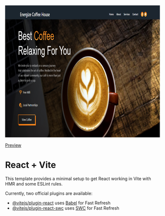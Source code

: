 <p align="center">

<img src="https://raw.githubusercontent.com/demjhonsilver/energize-coffee-house/main/public/screenshot.png" alt="Logo" width="800" height="430"/>

[Preview](https://energize-coffee-house.vercel.app)

</p>


# React + Vite

This template provides a minimal setup to get React working in Vite with HMR and some ESLint rules.

Currently, two official plugins are available:

- [@vitejs/plugin-react](https://github.com/vitejs/vite-plugin-react/blob/main/packages/plugin-react/README.md) uses [Babel](https://babeljs.io/) for Fast Refresh
- [@vitejs/plugin-react-swc](https://github.com/vitejs/vite-plugin-react-swc) uses [SWC](https://swc.rs/) for Fast Refresh
